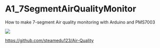 # A1_7SegmentAirQualityMonitor
How to make 7-segment Air quality monitoring with Arduino and PMS7003

<img src="https://user-images.githubusercontent.com/50730409/57911217-1999a900-78c2-11e9-8fec-cce39e899ba5.png">

https://github.com/steamedu123/Air-Quality

